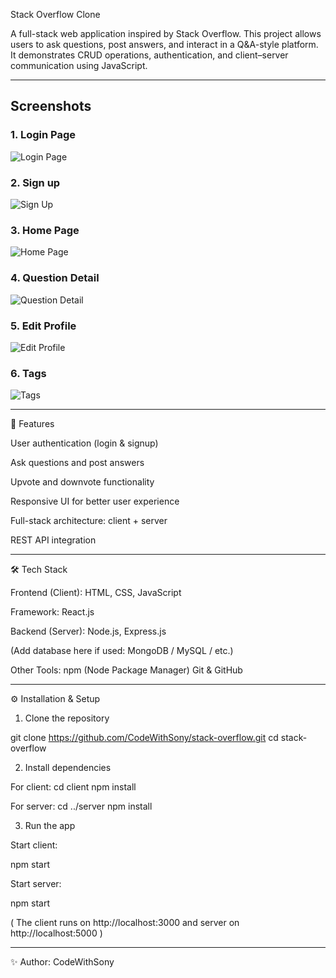 
Stack Overflow Clone

A full-stack web application inspired by Stack Overflow.
This project allows users to ask questions, post answers, and interact in a Q&A-style platform. It demonstrates CRUD operations, authentication, and client–server communication using JavaScript.

---

## Screenshots  

### 1. Login Page  
![Login Page](./screenshots/login.png)  

### 2. Sign up 
![Sign Up](./screenshots/signup.png)

### 3. Home Page  
![Home Page](./screenshots/questions.png)  

### 4. Question Detail  
![Question Detail](./screenshots/qustionDetail.png)

### 5. Edit Profile  
![Edit Profile](./screenshots/editprofile.png)

### 6. Tags
![Tags](./screenshots/tags.png)

---

🚀 Features

User authentication (login & signup)

Ask questions and post answers

Upvote and downvote functionality

Responsive UI for better user experience

Full-stack architecture: client + server

REST API integration



---

🛠️ Tech Stack

Frontend (Client):
HTML, CSS, JavaScript

Framework:
React.js


Backend (Server):
Node.js, Express.js

(Add database here if used: MongoDB / MySQL / etc.)


Other Tools:
npm (Node Package Manager)
Git & GitHub



---

⚙️ Installation & Setup

1. Clone the repository

git clone https://github.com/CodeWithSony/stack-overflow.git
cd stack-overflow


2. Install dependencies

For client:
cd client
npm install

For server:
cd ../server
npm install



3. Run the app

Start client:

npm start

Start server:

npm start


( The client runs on http://localhost:3000 and server on http://localhost:5000 )



---


✨ Author: CodeWithSony

